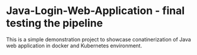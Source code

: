 # Java-Login-Web-Application - final testing the pipeline
This is a simple demonstration project to showcase conatinerization of Java web application in docker and Kubernetes environment.
